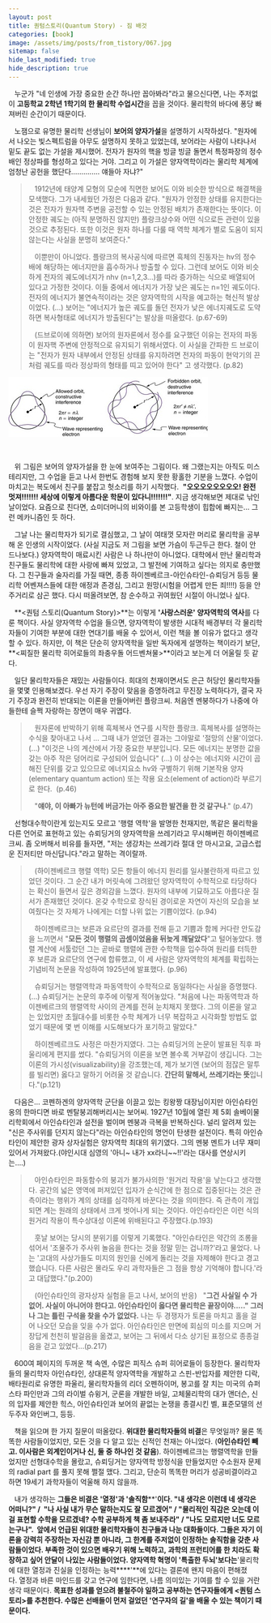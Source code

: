 ```yaml
---
layout: post
title: 퀀텀스토리(Quantum Story) - 짐 배것
categories: [book]
image: /assets/img/posts/from_tistory/067.jpg
sitemap: false
hide_last_modified: true
hide_description: true
---
```



  


   누군가 "네 인생에 가장 중요한 순간 하나만 꼽아봐라"라고 물으신다면, 나는 주저없이 **고등학교 2학년 1학기의 한 물리학 수업시간**을 꼽을 것이다. 물리학의 바다에 퐁당 빠져버린 순간이기 때문이다.

  


   노잼으로 유명한 물리학 선생님이 **보어의 양자가설**을 설명하기 시작하셨다. "원자에서 나오는 빛스펙트럼을 아무도 설명하지 못하고 있었는데, 보어라는 사람이 나타나서 밑도 끝도 없는 가설을 제시했어. 전자가 원자의 핵을 빙글 빙글 돌면서 특정파장의 정수배인 정상파를 형성하고 있다는 거야. 그리고 이 가설은 양자역학이라는 물리학 체계에 엄청난 공헌을 했단다.............. 얘들아 자냐?" 

  


>   1912년에 태양계 모형의 모순에 직면한 보어도 이와 비슷한 방식으로 해결책을 모색했다. 그가 내세웠던 가정은 다음과 같다. "원자가 안정한 상태를 유지한다는 것은 전자가 원자핵 주변을 공전할 수 있는 안정된 배치가 존재한다는 뜻이다. 이 안정한 궤도는 (아직 분명하진 않지만) 플랑크상수와 어떤 식으로든 관련이 있을 것으로 추정된다. 또한 이것은 원자 하나를 다룰 때 역학 체계가 별로 도움이 되지 않는다는 사실을 분명히 보여준다."
>
>   이뿐만이 아니었다. 플랑크의 복사공식에 따르면 흑체의 진동자는 hv의 정수 배에 해당하는 에너지만을 흡수하거나 방출할 수 있다. 그런데 보어도 이와 비슷하게 전자의 궤도에너지가 nhv (n=1,2,3...)를 따라 증가하는 식으로 배열되어 있다고 가정한 것이다. 이들 중에서 에너지가 가장 낮은 궤도는 n=1인 궤도이다. 전자의 에너지가 불연속적이라는 것은 양자역학의 시작을 예고하는 혁신적 발상이었다. (...) 보어는 "에너지가 높은 궤도를 돌던 전자가 낮은 에너지궤도로 도약하면 복사형태로 에너지가 방출된다"는 발상을 떠올렸다. (p.67-69)
>
>   (드브로이에 의하면) 보어의 원자론에서 정수를 요구했던 이유는 전자의 파동이 원자핵 주변에 안정적으로 유지되기 위해서였다. 이 사실을 간파한 드 브로이는 "전자가 원자 내부에서 안정된 상태를 유지하려면 전자의 파동이 현악기의 끈처럼 궤도를 따라 정상파의 형태를 띠고 있어야 한다" 고 생각했다. (p.82)

  
![](/assets/img/posts/from_tistory/067_1.jpeg)

   

   위 그림은 보어의 양자가설을 한 눈에 보여주는 그림이다. 왜 그랬는지는 아직도 미스테리지만, 그 수업을 듣고 나서 한번도 경험해 보지 못한 황홀한 기분을 느꼈다. 수업이 마치고는 복도에서 친구를 붙잡고 헛소리를 하기 시작했다.  **"오오오오오오오오! 완전 멋져!!!!!!! 세상에 이렇게 아름다운 학문이 있다니!!!!!!!"**. 지금 생각해보면 제대로 낚인 날이었다. 요즘으로 친다면, 쇼미더머니의 비와이를 본 고등학생이 힙합에 빠지는... 그런 메카니즘인 듯 하다. 

  


   그날 나는 물리학자가 되기로 결심했고, 그 날이 여태껏 모자란 머리로 물리학을 공부해 온 인생의 시작이었다. (사실 지금도 저 그림을 보면 가슴이 두근두근 한다. 철이 안 드나보다.) 양자역학이 매료시킨 사람은 나 하나만이 아니었다. 대학에서 만난 물리학과 친구들도 물리학에 대한 사랑에 빠져 있었고, 그 발전에 기여하고 싶다는 의지로 충만했다. 그 친구들과 술자리를 가질 때면, 종종 하이젠베르크-아인슈타인-슈뢰딩거 등등 물리학 어벤져스들에 대한 애정과 존경심, 그리고 원망(시험을 어렵게 만든 죄!!!!) 등을 안주거리로 삼곤 했다. 다시 떠올려보면, 참 순수하고 귀여웠던 시절이 아니었나 싶다.

  


  


   **<퀀텀 스토리(Quantum Story)\>**는 이렇게 **'사랑스러운' 양자역학의 역사**를 다룬 책이다. 사실 양자역학 수업을 들으면, 양자역학이 발생한 시대적 배경부터 각 물리학자들이 기여한 부분에 대한 연대기를 배울 수 있어서, 이런 책을 볼 이유가 없다고 생각할 수 있다. 하지만, 이 책은 단순히 양자역학을 일반 독자에게 설명하는 책이라기 보단, **<찌질한 물리학 히어로들의 좌충우돌 어드벤쳐물\>**이라고 보는게 더 어울릴 듯 같다. 

  


   일단 물리학자들은 재밌는 사람들이다. 희대의 천재이면서도 은근 허당인 물리학자들을 몇몇 인용해보겠다. 우선 자기 주장이 맞음을 증명하려고 무진장 노력하다가, 결국 자기 주장과 완전히 반대되는 이론을 만들어버린 플랑크씨. 처음엔 멘붕하다가 나중에 아들한테 슬쩍 자랑하는 장면이 매우 귀엽다.

  


>   원자론에 반박하기 위해 흑체복사 연구를 시작한 플랑크. 흑체복사를 설명하는 수식을 찾아내고 나서 ... 그때 내가 얻었던 결과는 그야말로 '절망의 산물'이었다. (...) "이것은 나의 계산에서 가장 중요한 부분입니다. 모든 에너지는 분명한 값을 갖는 아주 작은 덩어리로 구성되어 있습니다" (...) 이 상수는 에너지와 시간이 곱해진 단위를 갖고 있으므로 에너지요소 hv와 구별하기 위해 기본작용 양자(elementary quantum action) 또는 작용 요소(element of action)라 부르기로 한다.  (p.46)
>
>   "**얘야, 이 아빠가 뉴턴에 버금가는 아주 중요한 발견을 한 것 같구나**." (p.47)

  


   선형대수학이란게 있는지도 모르고 '행렬 역학'을 발명한 천재지만, 똑같은 물리학을 다른 언어로 표현하고 있는 슈뢰딩거의 양자역학을 쓰레기라고 무시해버린 하이젠베르크씨. 좀 오버해서 비유를 들자면, "저는 생강차는 쓰레기라 절대 안 마시고요, 고급스럽운 진저티만 마신답니다."라고 말하는 격이랄까. 

  


>   (하이젠베르크 행렬 역학) 모든 항들이 에너지 원리를 일사불란하게 따르고 있었던 것이다. 그 순간 내가 머릿속에 그려왔던 양자역학이 수학적으로 타당하다는 확신이 들면서 깊은 경외감을 느꼈다. 원자의 내부에 기묘하고도 아름다운 질서가 존재했던 것이다. 온갖 수학으로 장식된 경이로운 자연이 자신의 모습을 보여줬다는 것 자체가 나에게는 더할 나위 없는 기쁨이었다. (p.94)
>
>   하이젠베르크는 보른과 요르단의 결과를 전해 듣고 기쁨과 함께 커다란 안도감을 느끼면서 "**모든 것이 행렬의 곱셈이었음을 뒤늦게 깨달았다**"고 털어놓았다. 행렬 계산에 서툴렀던 그는 곧바로 행렬에 관한 수학책을 입수하여 원리를 터득한 후 보른과 요르단의 연구에 합류했고, 이 세 사람은 양자역학의 체계를 확립하는 기념비적 논문을 작성하여 1925년에 발표했다. (p.96)
>
>   슈뢰딩거는 행렬역학과 파동역학이 수학적으로 동일하다는 사실을 증명했다. (...) 슈뢰딩거는 논문의 후주에 이렇게 적어놓았다. "처음에 나는 파동역학과 하이젠베르크의 행렬역학 사이의 관계를 전혀 눈치채지 못했다. 그의 이론을 알고는 있었지만 초월대수를 비롯한 수학 체계가 너무 복잡하고 시각화할 방법도 없었기 때문에 몇 번 이해를 시도해보다가 포기하고 말았다."
>
>   하이젠베르크도 사정은 마찬가지였다. 그는 슈뢰딩거의 논문이 발표된 직후 파울리에게 편지를 썼다. "슈뢰딩거의 이론을 보면 볼수록 거부감이 생깁니다. 그는 이론의 가시성(visualizability)을 강조했는데, 제가 보기엔 (보어의 점잖은 말투를 빌리면) 옳다고 말하기 어려울 것 같습니다. **간단히 말해서, 쓰레기라는 뜻**입니다."(p.121)

  
   다음은... 코펜하겐의 양자역학 군단을 이끌고 있는 킹왕짱 대장님이지만 아인슈타인옹의 한마디면 바로 멘탈붕괴해버리시는 보어씨. 1927년 10월에 열린 제 5회 솔베이물리학회에서 아인슈타인과 설전을 벌이며 멘붕과 극복을 반복하신다. 널리 알려져 있는 "신은 주사위를 던지지 않는다"라는 아인슈타인의 명언이 탄생한 설전이다. 특히 아인슈타인이 제안한 광자 상자실험은 양자역학 최대의 위기였다. 그의 멘붕 멘트가 너무 재미있어서 가져왔다.(야인시대 심영의 '아니~ 내가 xx라니~~!!'라는 대사를 연상시키는....) 

>   아인슈타인은 파동함수의 붕괴가 불가사의한 '원거리 작용'을 낳는다고 생각했다. 공간의 넓은 영역에 퍼져있던 입자가 순식간에 한 점으로 집중된다는 것은 관측이라는 행위가 계의 상태를 심각하게 바꾼다는 것을 의미한다. 즉 관측이 개입되면 계는 원래의 상태에서 크게 벗어나게 되는 것이다. 아인슈타인은 이런 식의 원거리 작용이 특수상대성 이론에 위배된다고 주장했다.(p.193)
>
>   훗날 보어는 당시의 분위기를 이렇게 기록했다. "아인슈타인은 약간의 조롱을 섞어서 '조물주가 주사위 놀음을 한다는 것을 정말 믿는 겁니까?'라고 물었다. 나는 '고대의 사상가들도 미지의 원인을 신에게 돌리는 것을 자제해야 한다고 경고했습니다. 다른 사람은 몰라도 우리 과학자들은 그 점을 항상 기억해야 합니다.'라고 대답했다."(p.200)
>
>   (아인슈타인의 광자상자 실험을 듣고 나서, 보어의 반응)   "**그건 사실일 수 가 없어. 사실이 아니어야 한다고. 아인슈타인이 옳다면 물리학은 끝장이야....." 그러나 그는 틀린 구석을 찾을 수가 없었다.** 나는 두 경쟁자가 토론을 마치고 홀을 걸어 나오던 모습을 잊을 수가 없다. 아인슈타인은 만면에 회심의 미소를 지으며 거장답게 천천히 발걸음을 옮겼고, 보어는 그 뒤에서 다소 상기된 표정으로 종종걸음을 걷고 있었다...(p.217)

  


  


   600여 페이지의 두꺼운 책 속엔, 수많은 피직스 슈퍼 히어로들이 등장한다. 물리학자들의 물리학자 아인슈타인, 상대론적 양자역학을 개발하고 스핀-반입자를 제안한 디락, 배타원리로 유명한 파울리, 물리학자들의 리더 오펜하이머, 봉고를 잘 치는 미국의 슈퍼스타 파인만과 그의 라이벌 슈윙거, 군론을 개발한 바일, 고체물리학의 대가 앤더슨, 신의 입자를 제안한 힉스, 아인슈타인과 보어의 끝없는 논쟁을 종결시킨 벨, 표준모델의 선두주자 와인버그, 등등.

  


   책을 읽으며 한 가지 질문이 떠올랐다. **위대한 물리학자들의 비결**은 무엇일까? 물론 똑똑한 사람들이었지만, 모든 것을 다 알고 있는 신적인 천재는 아니었다. (**아인슈타인 빼고. 이사람은 외계인이거나 신, 둘 중 하나인 것 같음**). 하이젠베르크는 행렬역학을 만들었지만 선형대수학을 몰랐고, 슈뢰딩거는 양자역학 방정식을 만들었지만 수소원자 문제의 radial part 를 풀지 못해 쩔절 맸다. 그리고, 단순히 똑똑한 머리가 성공비결이라고 하면 19세기 과학자들이 억울해 하지 않을까.

  


   내가 생각하는 **그들은 비결은 '열정'과 '솔직함****'**이다. "내 생각은 이런데 네 생각은 어떠니?" /  "나 사실 내가 무슨 말하는지도 잘 모르겠어" / "물리적인 직감은 오는데 이걸 표현할 수학을 모르겠네? 수학 공부하게 책 좀 보내주라" / "나도 모르지만 너도 모르는구나".  앞에서 언급된 위대한 물리학자들이 친구들과 나눈 대화들이다. 그들은 자기 이론을 강력히 주장하는 자신감 뿐 아니라, 그 한계를 주저없이 인정하는 솔직함을 갖춘 사람들이었다. 부족한 것이 있으면 배우기 위해 노력하고, 과학의 프런티어를 한 치라도 확장하고 싶어 안달이 나있는 사람들이었다. 양자역학 혁명이 **'특출한 두뇌'보다는****'물리학에 대한 열정과 진실을 인정하는 능력****'**에 있다는 결론에 왠지 마음이 편해졌다. 열정과 바른 마인드를 갖고 연구에 임한다면, 나름 의미있는 기여를 할 수 있을 거란 생각 때문이다. **목표한 성과를 얻으려 불철주야 일하고 공부하는 연구자들에게 <퀀텀 스토리\>를 추천한다. 수많은 선배들이 먼저 걸었던 '연구자의 길'을 배울 수 있는 책이기 때문이다.**

